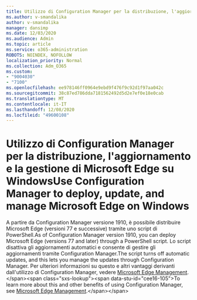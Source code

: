 ```yaml
---
title: Utilizzo di Configuration Manager per la distribuzione, l'aggiornamento e la gestione di Microsoft Edge su Windows
ms.author: v-smandalika
author: v-smandalika
manager: dansimp
ms.date: 12/03/2020
ms.audience: Admin
ms.topic: article
ms.service: o365-administration
ROBOTS: NOINDEX, NOFOLLOW
localization_priority: Normal
ms.collection: Adm_O365
ms.custom:
- "9004030"
- "7100"
ms.openlocfilehash: ee978146ff0964e9ebd9f476f9c92d1f97aa042c
ms.sourcegitcommit: 38c87ed786dda7181562492d5d2e7ef0e18e0cab
ms.translationtype: MT
ms.contentlocale: it-IT
ms.lasthandoff: 12/08/2020
ms.locfileid: "49600108"
---
```

# <a name="use-configuration-manager-to-deploy-update-and-manage-microsoft-edge-on-windows"></a><span data-ttu-id="cee16-102">Utilizzo di Configuration Manager per la distribuzione, l'aggiornamento e la gestione di Microsoft Edge su Windows</span><span class="sxs-lookup"><span data-stu-id="cee16-102">Use Configuration Manager to deploy, update, and manage Microsoft Edge on Windows</span></span>

<span data-ttu-id="cee16-103">A partire da Configuration Manager versione 1910, è possibile distribuire Microsoft Edge (versioni 77 e successive) tramite uno script di PowerShell.</span><span class="sxs-lookup"><span data-stu-id="cee16-103">As of Configuration Manager version 1910, you can deploy Microsoft Edge (versions 77 and later) through a PowerShell script.</span></span> <span data-ttu-id="cee16-104">Lo script disattiva gli aggiornamenti automatici e consente di gestire gli aggiornamenti tramite Configuration Manager.</span><span class="sxs-lookup"><span data-stu-id="cee16-104">The script turns off automatic updates, and this lets you manage the updates through Configuration Manager.</span></span> <span data-ttu-id="cee16-105">Per ulteriori informazioni su questo e altri vantaggi derivanti dall'utilizzo di Configuration Manager, vedere [Microsoft Edge Management](https://docs.microsoft.com/mem/configmgr/apps/deploy-use/deploy-edge?).</span><span class="sxs-lookup"><span data-stu-id="cee16-105">To learn more about this and other benefits of using Configuration Manager, see [Microsoft Edge Management](https://docs.microsoft.com/mem/configmgr/apps/deploy-use/deploy-edge?).</span></span>